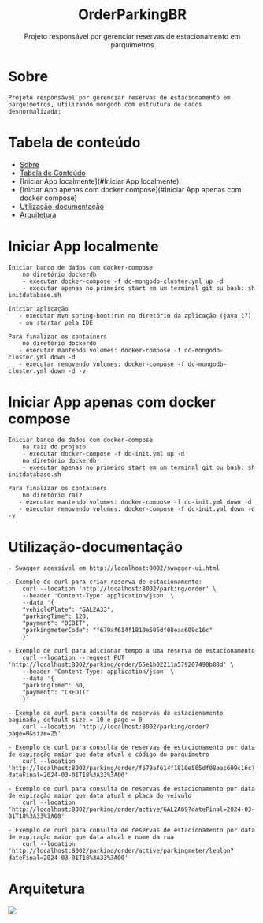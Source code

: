 <h1 align="center">OrderParkingBR</h1>

<p align="center">Projeto responsável por gerenciar reservas de estacionamento em parquímetros</p>

Sobre
=================

	Projeto responsável por gerenciar reservas de estacionamento em parquímetros, utilizando mongodb com estrutura de dados desnormalizada;




Tabela de conteúdo
=================
<!--ts-->
   * [Sobre](#Sobre)
   * [Tabela de Conteúdo](#tabela-de-conteúdo)
   * [Iniciar App localmente](#Iniciar App localmente)
   * [Iniciar App apenas com docker compose](#Iniciar App apenas com docker compose)
   * [Utilização-documentação](#Utilização-documentação)
   * [Arquitetura](#Arquitetura)
<!--te-->

Iniciar App localmente
=================

	Iniciar banco de dados com docker-compose
        no diretório dockerdb
        - executar docker-compose -f dc-mongodb-cluster.yml up -d
        - executar apenas no primeiro start em um terminal git ou bash: sh initdatabase.sh

	Iniciar aplicação
       - executar mvn spring-boot:run no diretório da aplicação (java 17)
       - ou startar pela IDE

    Para finalizar os containers
        no diretório dockerdb
       - executar mantendo volumes: docker-compose -f dc-mongodb-cluster.yml down -d
       - executar removendo volumes: docker-compose -f dc-mongodb-cluster.yml down -d -v

Iniciar App apenas com docker compose
=================

	Iniciar banco de dados com docker-compose
        na raiz do projeto
        - executar docker-compose -f dc-init.yml up -d
        no diretório dockerdb
        - executar apenas no primeiro start em um terminal git ou bash: sh initdatabase.sh

    Para finalizar os containers
        no diretório raiz
       - executar mantendo volumes: docker-compose -f dc-init.yml down -d
       - executar removendo volumes: docker-compose -f dc-init.yml down -d -v


Utilização-documentação
=================

    - Swagger acessível em http://localhost:8002/swagger-ui.html

	- Exemplo de curl para criar reserva de estacionamento:
        curl --location 'http://localhost:8002/parking/order' \
        --header 'Content-Type: application/json' \
        --data '{
        "vehiclePlate": "GAL2A33",
        "parkingTime": 120,
        "payment": "DEBIT",
        "parkingmeterCode": "f679af614f1810e505df08eac609c16c"
        }'
		
    - Exemplo de curl para adicionar tempo a uma reserva de estacionamento
        curl --location --request PUT 'http://localhost:8002/parking/order/65e1b02211a579207490b88d' \
        --header 'Content-Type: application/json' \
        --data '{
        "parkingTime": 60,
        "payment": "CREDIT"
        }'

	- Exemplo de curl para consulta de reservas de estacionamento paginada, default size = 10 e page = 0
		curl --location 'http://localhost:8002/parking/order?page=0&size=25'
		
	- Exemplo de curl para consulta de reservas de estacionamento por data de expiração maior que data atual e código do parquímetro
        curl --location 'http://localhost:8002/parking/order/f679af614f1810e505df08eac609c16c?dateFinal=2024-03-01T18%3A33%3A00'

	- Exemplo de curl para consulta de reservas de estacionamento por data de expiração maior que data atual e placa do veívulo
        curl --location 'http://localhost:8002/parking/order/active/GAL2A69?dateFinal=2024-03-01T18%3A33%3A00'

	- Exemplo de curl para consulta de reservas de estacionamento por data de expiração maior que data atual e nome da rua
        curl --location 'http://localhost:8002/parking/order/active/parkingmeter/leblon?dateFinal=2024-03-01T18%3A33%3A00'
	
	

Arquitetura
=================

<img src="arq_orderparkingbr.jpg">
